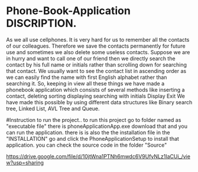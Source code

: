 # Phone-Book-Application DISCRIPTION.
As we all use cellphones. It is very hard for us to remember all the contacts of our colleagues. 
Therefore we save the contacts permanently for future use and sometimes we also delete some useless contacts. 
Suppose we are in hurry and want to call one of our friend then we directly search the contact by his full name or initials rather than scrolling down for searching that contact.
We usually want to see the contact list in ascending order as we can easily find the name with first English alphabet rather than searching it.
So, keeping in view all these things we have made a phonebook application which consists of several methods like 
inserting a contact, 
deleting
sorting
displaying
searching with initials 
Display 
Exit
We have made this possible by using different data structures like Binary search tree, Linked List, AVL Tree and Queue.



#Instruction to run the project..
to run this project go to folder named as "executable file" there is phoneApplicationApp.exe download that and you can run the application.
there is is also the the installation file in the "INSTALLATION" go and click the PhoneApplicationSetup to install that application.
you can check the source code in the folder "Source"


https://drive.google.com/file/d/10jtWna1PTNh6mwdc6V9UfyNLz1IaCUi_/view?usp=sharing





